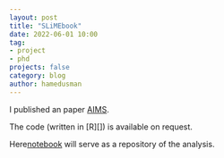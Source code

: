 ```yaml
---
layout: post
title: "SLiMEbook"
date: 2022-06-01 10:00
tag: 
- project
- phd
projects: false
category: blog
author: hamedusman
---
```


I published an paper [AIMS](http://aims.org).

The code (written in [R][]) is available on request. 

Here[notebook] will serve as a repository of the analysis.


[notebook]: http://nbviewer.ipython.org/github/elipapa/SLiMEbook/blob/master/SLiMEbook.ipynb 
